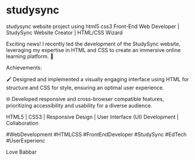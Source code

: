 # studysync
studysync website project using html5 css3
Front-End Web Developer | StudySync Website Creator | HTML/CSS Wizard


Exciting news! I recently led the development of the StudySync website, leveraging my expertise in HTML and CSS to create an immersive online learning platform. 🚀


Achievements:


🖌️ Designed and implemented a visually engaging interface using HTML for structure and CSS for style, ensuring an optimal user experience.

🌐 Developed responsive and cross-browser compatible features, prioritizing accessibility and usability for a diverse audience.


HTML5 | CSS3 | Responsive Design | User Interface (UI) Development | Collaboration



#WebDevelopment #HTMLCSS #FrontEndDeveloper #StudySync #EdTech #UserExperienc

Love Babbar 




